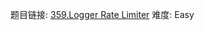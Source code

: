 题目链接: [359.Logger Rate Limiter][1]
难度: Easy

[1]: https://leetcode.com/problems/logger-rate-limiter
